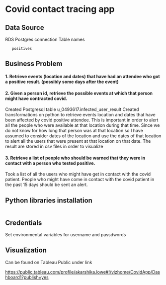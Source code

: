 # Covid contact tracing app

## Data Source

RDS Postgres connection
Table names
```attendance
   positives
 ``` 
   
## Business Problem
#### 1. Retrieve events (location and dates) that have had an attendee who got a positive result. (possibly some days after the event)
#### 2. Given a person id, retrieve the possible events at which that person might have contracted covid. 
Created Postgresql table u_0493617.infected_user_result
Created transformations on python to retrieve events location and dates that have been affected by covid positive attendee. This is important in order to alert all the people who were available at that location during that time. Since we do not know for how long that person was at that location so I have assumed to consider dates of the location and use the dates of that location to alert all the users that were present at that location on that date. The result are stored in csv files in order to visualize


#### 3. Retrieve a list of people who should be warned that they were in contact with a person who tested positive.
Took a list of all the users who might have get in contact with the covid patient. People who might have come in contact with the covid patient in the past 15 days should be sent an alert.

## Python libraries installation
```pip install psycopg2-binary
```

## Credentials
Set environmental variables for username and passdwords

## Visualization

Can be found on Tableau Public under link

https://public.tableau.com/profile/akarshika.lowe#!/vizhome/CovidApp/Dashboard1?publish=yes

